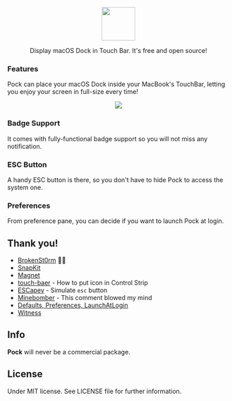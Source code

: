 <p align="center"><img src="https://raw.githubusercontent.com/pigigaldi/Pock/master/Resources/pock_logo_b.png" width="76"/></p>
<p align="center">Display macOS Dock in Touch Bar. It's free and open source!</p>

### Features
Pock can place your macOS Dock inside your MacBook's TouchBar, letting you enjoy your screen in full-size every time!

<p align="center"><img src="https://raw.githubusercontent.com/pigigaldi/Pock/master/Resources/pock_preview.png"/></p>

### Badge Support
It comes with fully-functional badge support so you will not miss any notification.

### ESC Button
A handy ESC button is there, so you don't have to hide Pock to access the system one.

### Preferences
From preference pane, you can decide if you want to launch Pock at login.

## Thank you!
* [BrokenSt0rm](https://twitter.com/BrokenSt0rm) 🙅‍♂️
* [SnapKit](https://github.com/SnapKit/SnapKit)
* [Magnet](https://github.com/Clipy/Magnet)
* [touch-baer](https://github.com/a2/touch-baer) - How to put icon in Control Strip
* [ESCapey](https://github.com/brianmichel/ESCapey) - Simulate `esc` button
* [Minebomber](https://stackoverflow.com/a/36115210) - This comment blowed my mind
* [Defaults, Preferences, LaunchAtLogin](https://github.com/sindresorhus/)
* [Witness](https://github.com/njdehoog/Witness)

## Info
**Pock** will never be a commercial package.

## License
Under MIT license. See LICENSE file for further information.

